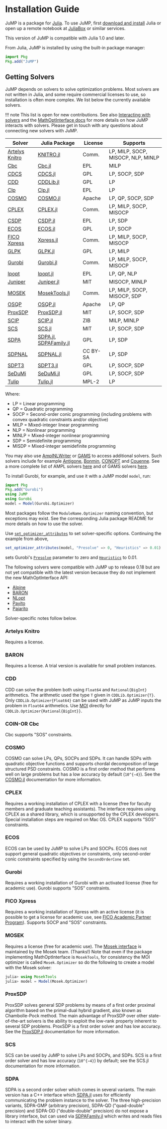 Installation Guide
==================

JuMP is a package for [Julia](https://julialang.org). To use JuMP, first
[download and install](https://julialang.org/downloads/) Julia or open up
a remote notebook at [JuliaBox](https://www.juliabox.com/) or similar services.

This version of JuMP is compatible with Julia 1.0 and later.

From Julia, JuMP is installed by using the built-in package manager:
```julia
import Pkg
Pkg.add("JuMP")
```

Getting Solvers
---------------

JuMP depends on solvers to solve optimization problems. Most solvers are not
written in Julia, and some require commercial licenses to use, so installation
is often more complex. We list below the currently available solvers.

!!! note
    This list is open for new contributions. See also
    [Interacting with solvers](@ref) and the
    [MathOptInterface docs](http://jump.dev/MathOptInterface.jl/v0.9.1/)
    for more details on how JuMP interacts with solvers. Please get in touch
    with any questions about connecting new solvers with JuMP.


| Solver                                                                         | Julia Package                                                                    | License  | Supports                           |
| ------------------------------------------------------------------------------ | -------------------------------------------------------------------------------- | -------- | ---------------------------------- |
| [Artelys Knitro](https://www.artelys.com/knitro)                               | [KNITRO.jl](https://github.com/JuliaOpt/KNITRO.jl)                               | Comm.    | LP, MILP, SOCP, MISOCP, NLP, MINLP |
| [Cbc](https://github.com/coin-or/Cbc)                                          | [Cbc.jl](https://github.com/JuliaOpt/Cbc.jl)                                     | EPL      | MILP                               |
| [CDCS](https://github.com/oxfordcontrol/CDCS)                                  | [CDCS.jl](https://github.com/oxfordcontrol/CDCS.jl)                              | GPL      | LP, SOCP, SDP                      |
| [CDD](https://github.com/cddlib/cddlib)                                        | [CDDLib.jl](https://github.com/JuliaPolyhedra/CDDLib.jl)                         | GPL      | LP                                 |
| [Clp](https://github.com/coin-or/Clp)                                          | [Clp.jl](https://github.com/JuliaOpt/Clp.jl)                                     | EPL      | LP                                 |
| [COSMO](https://github.com/oxfordcontrol/COSMO.jl)                             | [COSMO.jl](https://github.com/oxfordcontrol/COSMO.jl)                            | Apache   | LP, QP, SOCP, SDP                  |
| [CPLEX](http://www-01.ibm.com/software/commerce/optimization/cplex-optimizer/) | [CPLEX.jl](https://github.com/JuliaOpt/CPLEX.jl)                                 | Comm.    | LP, MILP, SOCP, MISOCP             |
| [CSDP](https://github.com/coin-or/Csdp)                                        | [CSDP.jl](https://github.com/JuliaOpt/CSDP.jl)                                   | EPL      | LP, SDP                            |
| [ECOS](https://github.com/ifa-ethz/ecos)                                       | [ECOS.jl](https://github.com/JuliaOpt/ECOS.jl)                                   | GPL      | LP, SOCP                           |
| [FICO Xpress](http://www.fico.com/en/products/fico-xpress-optimization-suite)  | [Xpress.jl](https://github.com/JuliaOpt/Xpress.jl)                               | Comm.    | LP, MILP, SOCP, MISOCP             |
| [GLPK](http://www.gnu.org/software/glpk/)                                      | [GLPK.jl](https://github.com/JuliaOpt/GLPK.jl)                                   | GPL      | LP, MILP                           |
| [Gurobi](http://gurobi.com)                                                    | [Gurobi.jl](https://github.com/JuliaOpt/Gurobi.jl)                               | Comm.    | LP, MILP, SOCP, MISOCP             |
| [Ipopt](https://github.com/coin-or/Ipopt)                                      | [Ipopt.jl](https://github.com/JuliaOpt/Ipopt.jl)                                 | EPL      | LP, QP, NLP                        |
| [Juniper](https://github.com/lanl-ansi/Juniper.jl)                             | [Juniper.jl](https://github.com/lanl-ansi/Juniper.jl)                            | MIT      | MISOCP, MINLP                      |
| [MOSEK](http://www.mosek.com/)                                                 | [MosekTools.jl](https://github.com/JuliaOpt/MosekTools.jl)                       | Comm.    | LP, MILP, SOCP, MISOCP, SDP        |
| [OSQP](https://osqp.org/)                                                      | [OSQP.jl](https://github.com/oxfordcontrol/OSQP.jl)                              | Apache   | LP, QP                             |
| [ProxSDP](https://github.com/mariohsouto/ProxSDP.jl)                           | [ProxSDP.jl](https://github.com/mariohsouto/ProxSDP.jl)                          | MIT      | LP, SOCP, SDP                      |
| [SCIP](https://scip.zib.de/)                                                   | [SCIP.jl](https://github.com/SCIP-Interfaces/SCIP.jl)                            | ZIB      | MILP, MINLP                        |
| [SCS](https://github.com/cvxgrp/scs)                                           | [SCS.jl](https://github.com/JuliaOpt/SCS.jl)                                     | MIT      | LP, SOCP, SDP                      |
| [SDPA](http://sdpa.sourceforge.net/)                                           | [SDPA.jl](https://github.com/JuliaOpt/SDPA.jl), [SDPAFamily.jl](https://github.com/ericphanson/SDPAFamily.jl)                                   | GPL      | LP, SDP                            |
| [SDPNAL](https://blog.nus.edu.sg/mattohkc/softwares/sdpnalplus/)               | [SDPNAL.jl](https://github.com/JuliaOpt/SDPNAL.jl)                               | CC BY-SA | LP, SDP                            |
| [SDPT3](https://blog.nus.edu.sg/mattohkc/softwares/sdpt3/)                     | [SDPT3.jl](https://github.com/JuliaOpt/SDPT3.jl)                                 | GPL      | LP, SOCP, SDP                      |
| [SeDuMi](http://sedumi.ie.lehigh.edu/)                                         | [SeDuMi.jl](https://github.com/JuliaOpt/SeDuMi.jl)                               | GPL      | LP, SOCP, SDP                      |
| [Tulip](https://github.com/ds4dm/Tulip.jl)                                     | [Tulip.jl](https://github.com/ds4dm/Tulip.jl)                                    | MPL-2    | LP                                 |

Where:

-   LP = Linear programming
-   QP = Quadratic programming
-   SOCP = Second-order conic programming (including problems with convex quadratic constraints and/or objective)
-   MILP = Mixed-integer linear programming
-   NLP = Nonlinear programming
-   MINLP = Mixed-integer nonlinear programming
-   SDP = Semidefinite programming
-   MISDP = Mixed-integer semidefinite programming

You may also use [AmplNLWriter](https://github.com/JuliaOpt/AmplNLWriter.jl) or
[GAMS](https://github.com/GAMS-dev/gams.jl) to access additional solvers.
Such solvers include for example [Antigone](https://www.gams.com/latest/docs/S_ANTIGONE.html),
[Bonmin](https://github.com/coin-or/Bonmin), [CONOPT](http://www.conopt.com/) and
[Couenne](https://github.com/coin-or/Couenne). See a more complete list of AMPL
solvers [here](https://ampl.com/products/solvers/all-solvers-for-ampl/) and of
GAMS solvers [here](https://www.gams.com/latest/docs/S_MAIN.html).

To install Gurobi, for example, and use it with a JuMP model `model`, run:

```julia
import Pkg
Pkg.add("Gurobi")
using JuMP
using Gurobi
model = Model(Gurobi.Optimizer)
```

Most packages follow the `ModuleName.Optimizer` naming convention, but
exceptions may exist. See the corresponding Julia package README for more
details on how to use the solver.

Use [`set_optimizer_attributes`](@ref) to set solver-specific options. Continuing the
example from above,
```julia
set_optimizer_attributes(model, "Presolve" => 0, "Heuristics" => 0.01)
```
sets Gurobi's
[`Presolve`](https://www.gurobi.com/documentation/8.1/refman/presolve.html#parameter:Presolve)
parameter to zero and
[`Heuristics`](https://www.gurobi.com/documentation/8.1/refman/heuristics.html#parameter:Heuristics)
to 0.01.

The following solvers were compatible with JuMP up to release 0.18 but are
not yet compatible with the latest version because they do not implement the
new MathOptInterface API:

- [Alpine](https://github.com/lanl-ansi/Alpine.jl)
- [BARON](https://github.com/joehuchette/BARON.jl)
- [NLopt](https://github.com/JuliaOpt/NLopt.jl)
- [Pavito](https://github.com/JuliaOpt/Pavito.jl)
- [Pajarito](https://github.com/JuliaOpt/Pajarito.jl)

Solver-specific notes follow below.

### Artelys Knitro

Requires a license.

### BARON

Requires a license. A trial version is available for small problem instances.

### CDD

CDD can solve the problem both using `Float64` and `Rational{BigInt}`
arithmetics. The arithmetic used the type `T` given in `CDDLib.Optimizer{T}`.
Only `CDDLib.Optimizer{Float64}` can be used with JuMP as JuMP inputs the
problem in `Float64` arithmetics. Use [MOI](https://github.com/jump-dev/MathOptInterface.jl)
directly for `CDDLib.Optimizer{Rational{BigInt}}`.

### COIN-OR Cbc

Cbc supports "SOS" constraints.

### COSMO

COSMO can solve LPs, QPs, SOCPs and SDPs. It can handle SDPs with
 quadratic objective functions and supports chordal decomposition of large structured
PSD constraints. COSMO is a first order method that performs well on large problems
but has a low accuracy by default (``10^{−4}``).
See the [COSMO.jl](https://oxfordcontrol.github.io/COSMO.jl/stable/)
documentation for more information.

### CPLEX

Requires a working installation of CPLEX with a license (free for faculty
members and graduate teaching assistants). The interface requires using CPLEX as
a shared library, which is unsupported by the CPLEX developers. Special
installation steps are required on Mac OS. CPLEX supports "SOS" constraints.

### ECOS

ECOS can be used by JuMP to solve LPs and SOCPs. ECOS does not support general
quadratic objectives or constraints, only second-order conic constraints
specified by using the `SecondOrderCone` set.

### Gurobi

Requires a working installation of Gurobi with an activated license (free for
academic use). Gurobi supports "SOS" constraints.

### FICO Xpress

Requires a working installation of Xpress with an active license (it is possible
to get a license for academic use, see
[FICO Academic Partner Program](http://subscribe.fico.com/Academic-Partner-Program)).
Supports SOCP and "SOS" constraints.

### MOSEK

Requires a license (free for academic use).
The [Mosek interface](https://github.com/JuliaOpt/Mosek.jl) is maintained by
the Mosek team. (Thanks!)
Note that even if the package implementing MathOptInterface is `MosekTools`,
for consistency the MOI optimizer is called `Mosek.Optimizer` so do the
following to create a model with the Mosek solver:
```julia
julia> using MosekTools
julia> model = Model(Mosek.Optimizer)
```

### ProxSDP

ProxSDP solves general SDP problems by means of a first order proximal algorithm
based on the primal-dual hybrid gradient, also known as Chambolle-Pock method.
The main advantage of ProxSDP over other state-of-the-art solvers is the ability
to exploit the low-rank property inherent to several SDP problems. ProxSDP
is a first order solver and has low accuracy. See the [ProxSDP.jl](https://github.com/mariohsouto/ProxSDP.jl)
documentation for more information.

### SCS

SCS can be used by JuMP to solve LPs and SOCPs, and SDPs. SCS is a first order
solver and has low accuracy (``10^{−4}``) by default; see the SCS.jl
documentation for more information.

### SDPA

SDPA is a second order solver which comes in several variants. The main version has a C++ interface which [SDPA.jl](https://github.com/JuliaOpt/SDPA.jl) uses for efficiently communicating the problem instance to the solver. The three high-precision variants, SDPA-GMP (arbitrary precision), SDPA-QD ("quad-double" precision) and SDPA-DD ("double-double" precision) do not expose a library interface, but can used via [SDPAFamily.jl](https://github.com/ericphanson/SDPAFamily.jl) which writes and reads files to interact with the solver binary.
